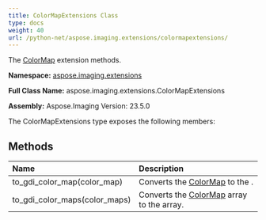 ```yaml
---
title: ColorMapExtensions Class
type: docs
weight: 40
url: /python-net/aspose.imaging.extensions/colormapextensions/
---
```


The [ColorMap](/imaging/python-net/aspose.imaging/colormap/) extension methods.

**Namespace:** [aspose.imaging.extensions](/imaging/python-net/aspose.imaging.extensions/)

**Full Class Name:** aspose.imaging.extensions.ColorMapExtensions

**Assembly:**  Aspose.Imaging Version: 23.5.0

The ColorMapExtensions type exposes the following members:
## **Methods**
|**Name**|**Description**|
| :- | :- |
|to_gdi_color_map(color_map)|Converts the [ColorMap](/imaging/python-net/aspose.imaging/colormap/) to the .|
|to_gdi_color_maps(color_maps)|Converts the [ColorMap](/imaging/python-net/aspose.imaging/colormap/) array to the  array.|
